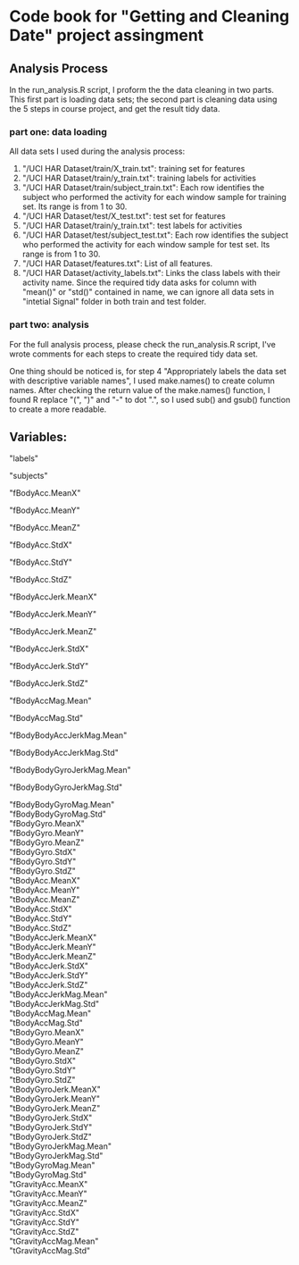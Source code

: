 # Code book for "Getting and Cleaning Date" project assingment

## Analysis Process

In the run_analysis.R script, I proform the the data cleaning in two parts. This first part is loading data sets; the second part is cleaning data using the 5 steps in course project, and get the result tidy data. 

### part one: data loading
All data sets I used during the analysis process:
1. "/UCI HAR Dataset/train/X_train.txt": training set for features
2. "/UCI HAR Dataset/train/y_train.txt": training labels for activities
3. "/UCI HAR Dataset/train/subject_train.txt": Each row identifies the subject who performed the activity for each window sample for training set. Its range is from 1 to 30. 
4. "/UCI HAR Dataset/test/X_test.txt": test set for features
5. "/UCI HAR Dataset/train/y_train.txt": test labels for activities
6. "/UCI HAR Dataset/test/subject_test.txt": Each row identifies the subject who performed the activity for each window sample for test set. Its range is from 1 to 30. 
7. "/UCI HAR Dataset/features.txt": List of all features.
8. "/UCI HAR Dataset/activity_labels.txt": Links the class labels with their activity name.
Since the required tidy data asks for column with "mean()" or "std()" contained in name, we can ignore all data sets in "intetial Signal" folder in both train and test folder.

### part two: analysis
For the full analysis process, please check the run_analysis.R script, I've wrote comments for each steps to create the required tidy data set.

One thing should be noticed is, for step 4 "Appropriately labels the data set with descriptive variable names", I used make.names() to create column names. After checking the return value of the make.names() function, I found R replace "(", ")" and "-" to dot ".", so I used sub() and gsub() function to create a more readable.

## Variables:

"labels"  

"subjects" 

"fBodyAcc.MeanX"

"fBodyAcc.MeanY"

"fBodyAcc.MeanZ"

"fBodyAcc.StdX"

"fBodyAcc.StdY" 

"fBodyAcc.StdZ"  

"fBodyAccJerk.MeanX" 

"fBodyAccJerk.MeanY"  

"fBodyAccJerk.MeanZ"   

"fBodyAccJerk.StdX"

"fBodyAccJerk.StdY" 

"fBodyAccJerk.StdZ"      

"fBodyAccMag.Mean"      

"fBodyAccMag.Std"     

"fBodyBodyAccJerkMag.Mean" 

"fBodyBodyAccJerkMag.Std" 

"fBodyBodyGyroJerkMag.Mean" 

"fBodyBodyGyroJerkMag.Std" 

"fBodyBodyGyroMag.Mean"  
"fBodyBodyGyroMag.Std"   
"fBodyGyro.MeanX"       
"fBodyGyro.MeanY"          
"fBodyGyro.MeanZ"     
"fBodyGyro.StdX"       
"fBodyGyro.StdY"    
"fBodyGyro.StdZ"           
"tBodyAcc.MeanX"    
"tBodyAcc.MeanY"       
"tBodyAcc.MeanZ"       
"tBodyAcc.StdX"            
"tBodyAcc.StdY"      
"tBodyAcc.StdZ"       
"tBodyAccJerk.MeanX"    
"tBodyAccJerk.MeanY"       
"tBodyAccJerk.MeanZ"    
"tBodyAccJerk.StdX"     
"tBodyAccJerk.StdY"    
"tBodyAccJerk.StdZ"        
"tBodyAccJerkMag.Mean"  
"tBodyAccJerkMag.Std"   
"tBodyAccMag.Mean"     
"tBodyAccMag.Std"          
"tBodyGyro.MeanX"    
"tBodyGyro.MeanY"     
"tBodyGyro.MeanZ"     
"tBodyGyro.StdX"           
"tBodyGyro.StdY"      
"tBodyGyro.StdZ"    
"tBodyGyroJerk.MeanX"    
"tBodyGyroJerk.MeanY"      
"tBodyGyroJerk.MeanZ"  
"tBodyGyroJerk.StdX"   
"tBodyGyroJerk.StdY"    
"tBodyGyroJerk.StdZ"       
"tBodyGyroJerkMag.Mean"  
"tBodyGyroJerkMag.Std"   
"tBodyGyroMag.Mean"    
"tBodyGyroMag.Std"         
"tGravityAcc.MeanX"    
"tGravityAcc.MeanY"    
"tGravityAcc.MeanZ"    
"tGravityAcc.StdX"         
"tGravityAcc.StdY"    
"tGravityAcc.StdZ"     
"tGravityAccMag.Mean"    
"tGravityAccMag.Std"  

